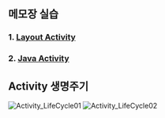 ## 메모장 실습
### 1. [Layout Activity](https://github.com/superalan89/Study/tree/master/Android/AndroidMemo/app/src/main/res/layout)

### 2. [Java Activity](https://github.com/superalan89/Study/tree/master/Android/AndroidMemo/app/src/main/java/com/asuper/androidmemo)

## Activity 생명주기

<img src="/img/Activity_01.jpg" alt="Activity_LifeCycle01" title="Activity_LifeCycle01" style="max-width:100%;">

<img src="/img/Activity_02.jpg" alt="Activity_LifeCycle02" title="Activity_LifeCycle02" style="max-width:100%;">
